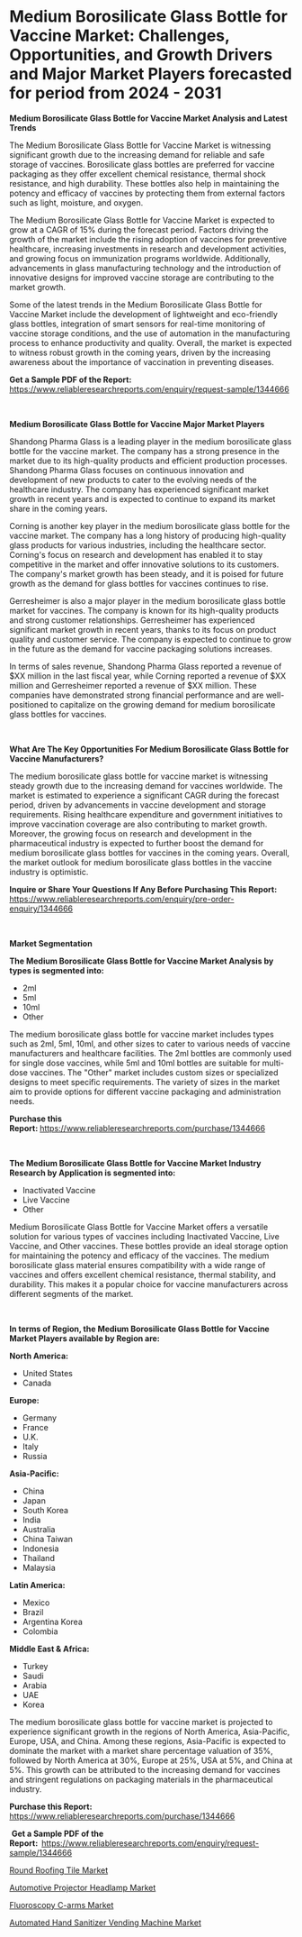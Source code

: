 <p><h1>Medium Borosilicate Glass Bottle for Vaccine Market: Challenges, Opportunities, and Growth Drivers and Major Market Players forecasted for period from 2024 - 2031</h1></p><p><strong>Medium Borosilicate Glass Bottle for Vaccine Market Analysis and Latest Trends</strong></p>
<p><p>The Medium Borosilicate Glass Bottle for Vaccine Market is witnessing significant growth due to the increasing demand for reliable and safe storage of vaccines. Borosilicate glass bottles are preferred for vaccine packaging as they offer excellent chemical resistance, thermal shock resistance, and high durability. These bottles also help in maintaining the potency and efficacy of vaccines by protecting them from external factors such as light, moisture, and oxygen.</p><p>The Medium Borosilicate Glass Bottle for Vaccine Market is expected to grow at a CAGR of 15% during the forecast period. Factors driving the growth of the market include the rising adoption of vaccines for preventive healthcare, increasing investments in research and development activities, and growing focus on immunization programs worldwide. Additionally, advancements in glass manufacturing technology and the introduction of innovative designs for improved vaccine storage are contributing to the market growth.</p><p>Some of the latest trends in the Medium Borosilicate Glass Bottle for Vaccine Market include the development of lightweight and eco-friendly glass bottles, integration of smart sensors for real-time monitoring of vaccine storage conditions, and the use of automation in the manufacturing process to enhance productivity and quality. Overall, the market is expected to witness robust growth in the coming years, driven by the increasing awareness about the importance of vaccination in preventing diseases.</p></p>
<p><strong>Get a Sample PDF of the Report:&nbsp;</strong> <a href="https://www.reliableresearchreports.com/enquiry/request-sample/1344666">https://www.reliableresearchreports.com/enquiry/request-sample/1344666</a></p>
<p>&nbsp;</p>
<p><strong>Medium Borosilicate Glass Bottle for Vaccine Major Market Players</strong></p>
<p><p>Shandong Pharma Glass is a leading player in the medium borosilicate glass bottle for the vaccine market. The company has a strong presence in the market due to its high-quality products and efficient production processes. Shandong Pharma Glass focuses on continuous innovation and development of new products to cater to the evolving needs of the healthcare industry. The company has experienced significant market growth in recent years and is expected to continue to expand its market share in the coming years.</p><p>Corning is another key player in the medium borosilicate glass bottle for the vaccine market. The company has a long history of producing high-quality glass products for various industries, including the healthcare sector. Corning's focus on research and development has enabled it to stay competitive in the market and offer innovative solutions to its customers. The company's market growth has been steady, and it is poised for future growth as the demand for glass bottles for vaccines continues to rise.</p><p>Gerresheimer is also a major player in the medium borosilicate glass bottle market for vaccines. The company is known for its high-quality products and strong customer relationships. Gerresheimer has experienced significant market growth in recent years, thanks to its focus on product quality and customer service. The company is expected to continue to grow in the future as the demand for vaccine packaging solutions increases.</p><p>In terms of sales revenue, Shandong Pharma Glass reported a revenue of $XX million in the last fiscal year, while Corning reported a revenue of $XX million and Gerresheimer reported a revenue of $XX million. These companies have demonstrated strong financial performance and are well-positioned to capitalize on the growing demand for medium borosilicate glass bottles for vaccines.</p></p>
<p>&nbsp;</p>
<p><strong>What Are The Key Opportunities For Medium Borosilicate Glass Bottle for Vaccine Manufacturers?</strong></p>
<p><p>The medium borosilicate glass bottle for vaccine market is witnessing steady growth due to the increasing demand for vaccines worldwide. The market is estimated to experience a significant CAGR during the forecast period, driven by advancements in vaccine development and storage requirements. Rising healthcare expenditure and government initiatives to improve vaccination coverage are also contributing to market growth. Moreover, the growing focus on research and development in the pharmaceutical industry is expected to further boost the demand for medium borosilicate glass bottles for vaccines in the coming years. Overall, the market outlook for medium borosilicate glass bottles in the vaccine industry is optimistic.</p></p>
<p><strong>Inquire or Share Your Questions If Any Before Purchasing This Report:</strong> <a href="https://www.reliableresearchreports.com/enquiry/pre-order-enquiry/1344666">https://www.reliableresearchreports.com/enquiry/pre-order-enquiry/1344666</a></p>
<p>&nbsp;</p>
<p><strong>Market Segmentation</strong></p>
<p><strong>The Medium Borosilicate Glass Bottle for Vaccine Market Analysis by types is segmented into:</strong></p>
<p><ul><li>2ml</li><li>5ml</li><li>10ml</li><li>Other</li></ul></p>
<p><p>The medium borosilicate glass bottle for vaccine market includes types such as 2ml, 5ml, 10ml, and other sizes to cater to various needs of vaccine manufacturers and healthcare facilities. The 2ml bottles are commonly used for single dose vaccines, while 5ml and 10ml bottles are suitable for multi-dose vaccines. The "Other" market includes custom sizes or specialized designs to meet specific requirements. The variety of sizes in the market aim to provide options for different vaccine packaging and administration needs.</p></p>
<p><strong>Purchase this Report:&nbsp;</strong><a href="https://www.reliableresearchreports.com/purchase/1344666">https://www.reliableresearchreports.com/purchase/1344666</a></p>
<p>&nbsp;</p>
<p><strong>The Medium Borosilicate Glass Bottle for Vaccine Market Industry Research by Application is segmented into:</strong></p>
<p><ul><li>Inactivated Vaccine</li><li>Live Vaccine</li><li>Other</li></ul></p>
<p><p>Medium Borosilicate Glass Bottle for Vaccine Market offers a versatile solution for various types of vaccines including Inactivated Vaccine, Live Vaccine, and Other vaccines. These bottles provide an ideal storage option for maintaining the potency and efficacy of the vaccines. The medium borosilicate glass material ensures compatibility with a wide range of vaccines and offers excellent chemical resistance, thermal stability, and durability. This makes it a popular choice for vaccine manufacturers across different segments of the market.</p></p>
<p>&nbsp;</p>
<p><strong>In terms of Region, the Medium Borosilicate Glass Bottle for Vaccine Market Players available by Region are:</strong></p>
<p>
    <p> <strong> North America: </strong>
        <ul>
            <li>United States</li>
            <li>Canada</li>
        </ul>
        </p> 
    <p> <strong> Europe: </strong>
        <ul>
            <li>Germany</li>
            <li>France</li>
            <li>U.K.</li>
            <li>Italy</li>
            <li>Russia</li>
        </ul>
        </p> 
    <p> <strong> Asia-Pacific: </strong>
        <ul>
            <li>China</li>
            <li>Japan</li>
            <li>South Korea</li>
            <li>India</li>
            <li>Australia</li>
            <li>China Taiwan</li>
            <li>Indonesia</li>
            <li>Thailand</li>
            <li>Malaysia</li>
        </ul>
        </p> 
    <p> <strong> Latin America: </strong>
        <ul>
            <li>Mexico</li>
            <li>Brazil</li>
            <li>Argentina Korea</li>
            <li>Colombia</li>
        </ul>
        </p> 
    <p> <strong> Middle East & Africa: </strong>
        <ul>
            <li>Turkey</li>
            <li>Saudi</li>
            <li>Arabia</li>
            <li>UAE</li>
            <li>Korea</li>
        </ul>
    </p>
    </p>
<p><p>The medium borosilicate glass bottle for vaccine market is projected to experience significant growth in the regions of North America, Asia-Pacific, Europe, USA, and China. Among these regions, Asia-Pacific is expected to dominate the market with a market share percentage valuation of 35%, followed by North America at 30%, Europe at 25%, USA at 5%, and China at 5%. This growth can be attributed to the increasing demand for vaccines and stringent regulations on packaging materials in the pharmaceutical industry.</p></p>
<p><strong>Purchase this Report: </strong><a href="https://www.reliableresearchreports.com/purchase/1344666">https://www.reliableresearchreports.com/purchase/1344666</a></p>
<p>&nbsp;<strong>Get a Sample PDF of the Report:&nbsp;&nbsp;</strong><a href="https://www.reliableresearchreports.com/enquiry/request-sample/1344666">https://www.reliableresearchreports.com/enquiry/request-sample/1344666</a></p>
<p><strong></strong></p>
<p><p><a href="https://github.com/edytherolanlouisejk1miz0wig/Market-Research-Report-List-1/blob/main/round-roofing-tile-market.md">Round Roofing Tile Market</a></p><p><a href="https://github.com/nicoletavirag/Market-Research-Report-List-2/blob/main/automotive-projector-headlamp-market.md">Automotive Projector Headlamp Market</a></p><p><a href="https://github.com/peachesmcdowel1/Market-Research-Report-List-1/blob/main/fluoroscopy-c-arms-market.md">Fluoroscopy C-arms Market</a></p><p><a href="https://github.com/redneck06/Market-Research-Report-List-2/blob/main/automated-hand-sanitizer-vending-machine-market.md">Automated Hand Sanitizer Vending Machine Market</a></p></p>